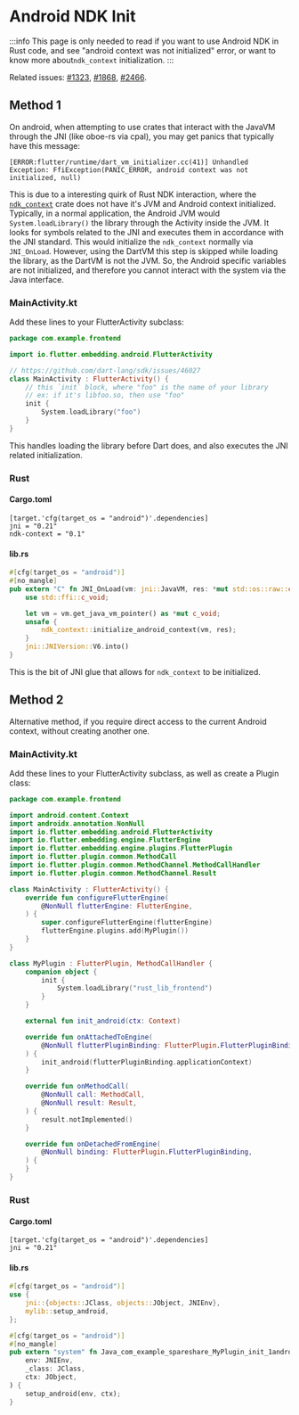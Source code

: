 # Android NDK Init

:::info
This page is only needed to read if you want to use Android NDK in Rust code,
and see "android context was not initialized" error, or want to know more about`ndk_context` initialization.
:::

Related issues:
[#1323](https://github.com/fzyzcjy/flutter_rust_bridge/issues/1323),
[#1868](https://github.com/fzyzcjy/flutter_rust_bridge/issues/1868),
[#2466](https://github.com/fzyzcjy/flutter_rust_bridge/issues/2466).

## Method 1

On android, when attempting to use crates that interact with the JavaVM through the JNI (like oboe-rs via cpal), you may
get panics that typically have this message:

```
[ERROR:flutter/runtime/dart_vm_initializer.cc(41)] Unhandled Exception: FfiException(PANIC_ERROR, android context was not initialized, null)
```

This is due to a interesting quirk of Rust NDK interaction, where
the [`ndk_context`](https://github.com/rust-mobile/ndk-context) crate does not have it's JVM and Android context
initialized. Typically, in a normal application, the Android JVM would `System.loadLibrary()` the library through the
Activity inside the JVM. It looks for symbols related to the JNI and executes them in accordance with the JNI standard.
This would initialize the `ndk_context` normally via `JNI_OnLoad`. However, using the DartVM this step is skipped while
loading the library, as the DartVM is not the JVM. So, the Android specific variables are not initialized, and therefore
you cannot interact with the system via the Java interface.

### MainActivity.kt

Add these lines to your FlutterActivity subclass:

```kotlin
package com.example.frontend

import io.flutter.embedding.android.FlutterActivity

// https://github.com/dart-lang/sdk/issues/46027
class MainActivity : FlutterActivity() {
    // this `init` block, where "foo" is the name of your library
    // ex: if it's libfoo.so, then use "foo"
    init {
        System.loadLibrary("foo")
    }
}
```

This handles loading the library before Dart does, and also executes the JNI related initialization.

### Rust

#### Cargo.toml

```
[target.'cfg(target_os = "android")'.dependencies]
jni = "0.21"
ndk-context = "0.1"
```

#### lib.rs

```rust
#[cfg(target_os = "android")]
#[no_mangle]
pub extern "C" fn JNI_OnLoad(vm: jni::JavaVM, res: *mut std::os::raw::c_void) -> jni::sys::jint {
    use std::ffi::c_void;

    let vm = vm.get_java_vm_pointer() as *mut c_void;
    unsafe {
        ndk_context::initialize_android_context(vm, res);
    }
    jni::JNIVersion::V6.into()
}
```

This is the bit of JNI glue that allows for `ndk_context` to be initialized.

## Method 2

Alternative method, if you require direct access to the current Android context, without creating another one.

### MainActivity.kt

Add these lines to your FlutterActivity subclass, as well as create a Plugin class:

```kotlin
package com.example.frontend

import android.content.Context
import androidx.annotation.NonNull
import io.flutter.embedding.android.FlutterActivity
import io.flutter.embedding.engine.FlutterEngine
import io.flutter.embedding.engine.plugins.FlutterPlugin
import io.flutter.plugin.common.MethodCall
import io.flutter.plugin.common.MethodChannel.MethodCallHandler
import io.flutter.plugin.common.MethodChannel.Result

class MainActivity : FlutterActivity() {
    override fun configureFlutterEngine(
        @NonNull flutterEngine: FlutterEngine,
    ) {
        super.configureFlutterEngine(flutterEngine)
        flutterEngine.plugins.add(MyPlugin())
    }
}

class MyPlugin : FlutterPlugin, MethodCallHandler {
    companion object {
        init {
            System.loadLibrary("rust_lib_frontend")
        }
    }

    external fun init_android(ctx: Context)

    override fun onAttachedToEngine(
        @NonNull flutterPluginBinding: FlutterPlugin.FlutterPluginBinding,
    ) {
        init_android(flutterPluginBinding.applicationContext)
    }

    override fun onMethodCall(
        @NonNull call: MethodCall,
        @NonNull result: Result,
    ) {
        result.notImplemented()
    }

    override fun onDetachedFromEngine(
        @NonNull binding: FlutterPlugin.FlutterPluginBinding,
    ) {
    }
}
```

### Rust

#### Cargo.toml

```
[target.'cfg(target_os = "android")'.dependencies]
jni = "0.21"
```

#### lib.rs

```rust
#[cfg(target_os = "android")]
use {
    jni::{objects::JClass, objects::JObject, JNIEnv},
    mylib::setup_android,
};

#[cfg(target_os = "android")]
#[no_mangle]
pub extern "system" fn Java_com_example_spareshare_MyPlugin_init_1android(
    env: JNIEnv,
    _class: JClass,
    ctx: JObject,
) {
    setup_android(env, ctx);
}
```